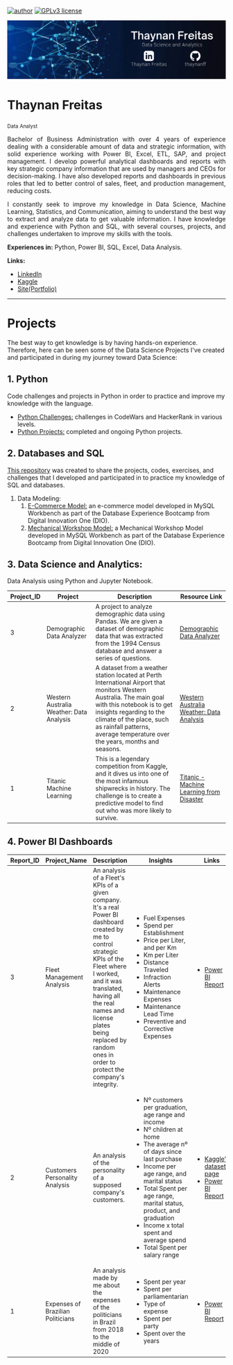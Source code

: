 [![author](https://img.shields.io/badge/author-thaynanff-blue)](https://www.linkedin.com/in/thaynanff/) [![GPLv3 license](https://img.shields.io/badge/License-GPLv3-blue.svg)](http://perso.crans.org/besson/LICENSE.html)

<p align="center">
  <img src="https://github.com/thaynanff/Data-Science-Projects/blob/main/bannerv2.png?raw=true" >
</p>


# Thaynan Freitas
<sub> Data Analyst </sub>

<p align="justify"> Bachelor of Business Administration with over 4 years of experience dealing with a considerable amount of data and strategic information, with solid experience working with Power BI, Excel, ETL, SAP, and project management. I develop powerful analytical dashboards and reports with key strategic company information that are used by managers and CEOs for decision-making. I have also developed reports and dashboards in previous roles that led to better control of sales, fleet, and production management, reducing costs.</p>

<p align="justify"> I constantly seek to improve my knowledge in Data Science, Machine Learning, Statistics, and Communication, aiming to understand the best way to extract and analyze data to get valuable information. I have knowledge and experience with Python and SQL, with several courses, projects, and challenges undertaken to improve my skills with the tools.</p>

**Experiences in:** Python, Power BI, SQL, Excel, Data Analysis.

**Links:**
* [LinkedIn](https://www.linkedin.com/in/thaynanff/)
* [Kaggle](https://www.kaggle.com/thaynanff/code)
* [Site(Portfolio)](https://www.thaynanfreitas.com/)

---
# Projects


The best way to get knowledge is by having hands-on experience. Therefore, here can be seen some of the Data Science Projects I've created and participated in during my journey toward Data Science:

## 1. Python

Code challenges and projects in Python in order to practice and improve my knowledge with the language.

- [Python Challenges:](https://github.com/thaynanff/Python-Challenges) challenges in CodeWars and HackerRank in various levels.
- [Python Projects:](https://github.com/thaynanff/Projects) completed and ongoing Python projects.

## 2. Databases and SQL

[This repository](https://github.com/thaynanff/Databases-and-SQL) was created to share the projects, codes, exercises, and challenges that I developed and participated in to practice my knowledge of SQL and databases.

1. Data Modeling:
   1. [E-Commerce Model:](https://github.com/thaynanff/Databases-and-SQL/tree/main/1.%20E-Commerce%20Model) an e-commerce model developed in MySQL Workbench as part of the Database Experience Bootcamp from Digital Innovation One (DIO).
   2. [Mechanical Workshop Model:](https://github.com/thaynanff/Databases-and-SQL/tree/main/2.%20Mechanical%20Workshop%20Model) a Mechanical Workshop Model developed in MySQL Workbench as part of the Database Experience Bootcamp from Digital Innovation One (DIO).

## 3. Data Science and Analytics:

Data Analysis using Python and Jupyter Notebook.

| Project_ID | Project | Description | Resource Link |
| -------- | -------- | -------- |-------- |
|3| Demographic Data Analyzer |A project to analyze demographic data using Pandas. We are given a dataset of demographic data that was extracted from the 1994 Census database and answer a series of questions. | [Demographic Data Analyzer](https://github.com/thaynanff/Data-Science-Projects/blob/main/Data%20Science%20and%20Analytics/3.%20Demographic%20Data%20Analyzer/Demographic%20Data%20Analyzer.ipynb)
|2| Western Australia Weather: Data Analysis | A dataset from a weather station located at Perth International Airport that monitors Western Australia. The main goal with this notebook is to get insights regarding to the climate of the place, such as rainfall patterns, average temperature over the years, months and seasons. | [Western Australia Weather: Data Analysis](https://www.kaggle.com/code/thaynanff/western-australia-weather-data-analysis/notebook)|
|1|Titanic Machine Learning| This is a legendary competition from Kaggle, and it dives us into one of the most infamous shipwrecks in history. The challenge is to create a predictive model to find out who was more likely to survive.| [Titanic - Machine Learning from Disaster](https://www.kaggle.com/code/thaynanff/titanic-machine-learning-from-disaster-v1)|


## 4. Power BI Dashboards 

| Report_ID | Project_Name | Description | Insights | Links |
| -------- | -------- | -------- |-------- | -------- | 
3| Fleet Management Analysis | An analysis of a Fleet's KPIs of a given company. It's a real Power BI dashboard created by me to control strategic KPIs of the Fleet where I worked, and it was translated, having all the real names and license plates being replaced by random ones in order to protect the company's integrity. | <ul><li>Fuel Expenses</li><li>Spend per Establishment</li><li>Price per Liter, and per Km</li><li>Km per Liter</li><li>Distance Traveled</li><li>Infraction Alerts</li><li>Maintenance Expenses</li><li>Maintenance Lead Time</li><li>Preventive and Corrective Expenses</li></ul> | <ul><li>[Power BI Report](https://app.powerbi.com/view?r=eyJrIjoiYjhmYzFmNzEtNWM3Zi00MThjLTg5MDQtZTA1MTZjOTczOTY3IiwidCI6IjcyNmE2MjA3LTUwZjYtNDlkNS1iMGQ0LTFhNGYwNmRiYjM4OSJ9)</li></ul> |
2 | Customers Personality Analysis | An analysis of the personality of a supposed company's customers.| <ul><li>Nº customers per graduation, age range and income</li><li>Nº children at home</li><li>The average nº of days since last purchase</li><li>Income per age range, and marital status</li><li>Total Spent per age range, marital status, product, and graduation</li><li>Income x total spent and average spend</li><li>Total Spent per salary range</li></ul> |<ul><li>[Kaggle's dataset page](https://www.kaggle.com/datasets/imakash3011/customer-personality-analysis)</li><li>[Power BI Report](https://app.powerbi.com/view?r=eyJrIjoiMzNiNWIzOWItMGZhYi00MmZlLTk1MjMtZGVmMjZlNzljZTExIiwidCI6IjcyNmE2MjA3LTUwZjYtNDlkNS1iMGQ0LTFhNGYwNmRiYjM4OSJ9)</li></ul> |
1 | Expenses of Brazilian Politicians | An analysis made by me about the expenses of the politicians in Brazil from 2018 to the middle of 2020 | <ul><li>Spent per year</li><li>Spent per parliamentarian</li><li>Type of expense</li><li>Spent per party</li><li>Spent over the years</li></ul> | <ul><li>[Power BI Report](https://app.powerbi.com/view?r=eyJrIjoiNGZjNDdhMWUtNzMwZi00YzBmLThjOTgtYTU2MGE1ODg4NDg4IiwidCI6IjcyNmE2MjA3LTUwZjYtNDlkNS1iMGQ0LTFhNGYwNmRiYjM4OSJ9)</li></ul> |
